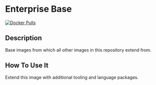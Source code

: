 # Enterprise Base

[![Docker Pulls](https://img.shields.io/docker/pulls/codercom/enterprise-base?label=codercom%2Fenterprise-base)](https://hub.docker.com/r/codercom/enterprise-base)

## Description

Base images from which all other images in this repository extend from.

## How To Use It

Extend this image with additional tooling and language packages.
